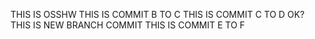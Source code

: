 THIS IS OSSHW
THIS IS COMMIT B TO C
THIS IS COMMIT C TO D OK?
THIS IS NEW BRANCH COMMIT
THIS IS COMMIT E TO F
